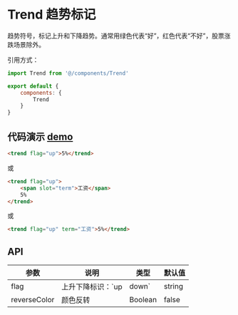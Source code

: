 # Trend 趋势标记

趋势符号，标记上升和下降趋势。通常用绿色代表“好”，红色代表“不好”，股票涨跌场景除外。

引用方式：

```javascript
import Trend from '@/components/Trend'

export default {
    components: {
        Trend
    }
}
```

## 代码演示  [demo](https://pro.loacg.com/test/home)

```html
<trend flag="up">5%</trend>
```

或

```html
<trend flag="up">
    <span slot="term">工资</span>
    5%
</trend>
```

或

```html
<trend flag="up" term="工资">5%</trend>
```

## API

| 参数      | 说明                                      | 类型         | 默认值 |
|----------|------------------------------------------|-------------|-------|
| flag | 上升下降标识：`up|down` | string | - |
| reverseColor | 颜色反转 | Boolean | false |

